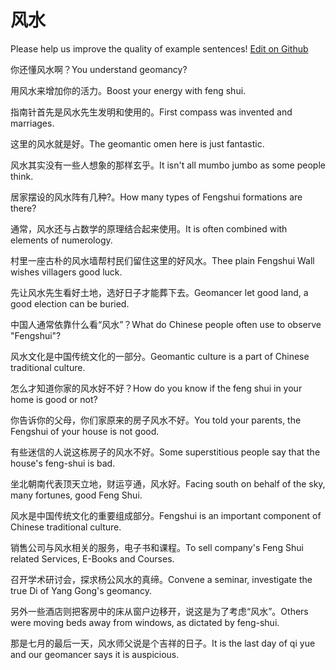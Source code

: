 # 风水

Please help us improve the quality of example sentences! [Edit on Github](https://github.com/jiyushe/jiyu-example-sentence-source/blob/main/chinese/fengshui.md)

<p><span class="chinese">你还懂风水啊？</span><span class="english">You understand geomancy?</span></p>

<p><span class="chinese">用风水来增加你的活力。</span><span class="english">Boost your energy with feng shui.</span></p>

<p><span class="chinese">指南针首先是风水先生发明和使用的。</span><span class="english">First compass was invented and marriages.</span></p>

<p><span class="chinese">这里的风水就是好。</span><span class="english">The geomantic omen here is just fantastic.</span></p>

<p><span class="chinese">风水其实没有一些人想象的那样玄乎。</span><span class="english">It isn't all mumbo jumbo as some people think.</span></p>

<p><span class="chinese">居家摆设的风水阵有几种?。</span><span class="english">How many types of Fengshui formations are there?</span></p>

<p><span class="chinese">通常，风水还与占数学的原理结合起来使用。</span><span class="english">It is often combined with elements of numerology.</span></p>

<p><span class="chinese">村里一座古朴的风水墙帮村民们留住这里的好风水。</span><span class="english">Thee plain Fengshui Wall wishes villagers good luck.</span></p>

<p><span class="chinese">先让风水先生看好土地，选好日子才能葬下去。</span><span class="english">Geomancer let good land, a good election can be buried.</span></p>

<p><span class="chinese">中国人通常依靠什么看“风水”？</span><span class="english">What do Chinese people often use to observe "Fengshui"?</span></p>

<p><span class="chinese">风水文化是中国传统文化的一部分。</span><span class="english">Geomantic culture is a part of Chinese traditional culture.</span></p>

<p><span class="chinese">怎么才知道你家的风水好不好？</span><span class="english">How do you know if the feng shui in your home is good or not?</span></p>

<p><span class="chinese">你告诉你的父母，你们家原来的房子风水不好。</span><span class="english">You told your parents, the Fengshui of your house is not good.</span></p>

<p><span class="chinese">有些迷信的人说这栋房子的风水不好。</span><span class="english">Some superstitious people say that the house's feng-shui is bad.</span></p>

<p><span class="chinese">坐北朝南代表顶天立地，财运亨通，风水好。</span><span class="english">Facing south on behalf of the sky, many fortunes, good Feng Shui.</span></p>

<p><span class="chinese">风水是中国传统文化的重要组成部分。</span><span class="english">Fengshui is an important component of Chinese traditional culture.</span></p>

<p><span class="chinese">销售公司与风水相关的服务，电子书和课程。</span><span class="english">To sell company's Feng Shui related Services, E-Books and Courses.</span></p>

<p><span class="chinese">召开学术研讨会，探求杨公风水的真缔。</span><span class="english">Convene a seminar, investigate the true Di of Yang Gong's geomancy.</span></p>

<p><span class="chinese">另外一些酒店则把客房中的床从窗户边移开，说这是为了考虑“风水”。</span><span class="english">Others were moving beds away from windows, as dictated by feng-shui.</span></p>

<p><span class="chinese">那是七月的最后一天，风水师父说是个吉祥的日子。</span><span class="english">It is the last day of qi yue and our geomancer says it is auspicious.</span></p>

